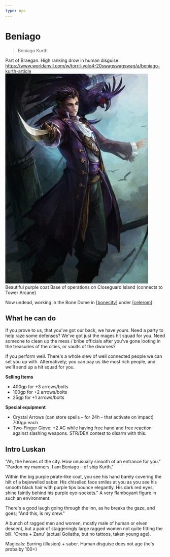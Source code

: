 ```yaml
---
type: npc
---
```


# Beniago
> Beniago Kurth

Part of Braegan. High ranking drow in human disguise.
https://www.worldanvil.com/w/torril-yolo4-20swagswagswag/a/beniago-kurth-article
![](beniago.png)
Beautiful purple coat
Base of operations on Closeguard Island (connects to Tower Arcane)

Now undead, working in the Bone Dome in [[bonecity]] under [[celerom]].

## What he can do
If you prove to us, that you've got our back, we have yours.
Need a party to help raze some defenses? We've got just the mages hit squad for you.
Need someone to clean up the mess / bribe officials after you've gone looting in the treasuries of the cities, or vaults of the dwarves?

If you perform well. There's a whole slew of well connected people we can set you up with.
Alternatively; you can pay us like most rich people, and we'll send up a hit squad for you.

**Selling Items**
- 400gp for +3 arrows/bolts
- 100gp for +2 arrows/bolts
- 25gp for +1 arrows/bolts

**Special equipment**
- Crystal Arrows (can store spells – for 24h - that activate on impact) 700gp each
- Two-Finger Glove: +2 AC while having free hand and free reaction against slashing weapons. STR/DEX contest to disarm with this.

## Intro Luskan
"Ah, the heroes of the city. How unusually smooth of an entrance for you."
"Pardon my manners. I am Beniago – of ship Kurth."

Within the big purple pirate-like coat, you see his hand barely covering the hilt of a bejewelled saber. His chiselled face smiles at you as you see his smooth black hair with purple tips bounce elegantly. His dark red eyes, shine faintly behind his purple eye-sockets." A very flamboyant figure in such an environment.

There's a good laugh going through the inn, as he breaks the gaze, and goes; "And this, is my crew."

A bunch of ragged men and women, mostly male of human or elven descent, but a pair of staggeringly large ragged women not quite fitting the bill. 'Orena + Zanu' (actual Goliaths, but no tattoos, taken young age).

Magicals: Earring (illusion) + saber.
Human disguise does not age (he's probalby 100+)

[//begin]: # "Autogenerated link references for markdown compatibility"
[bonecity]: ../east/bonecity "Bone City"
[celerom]: celerom "Celerum"
[//end]: # "Autogenerated link references"
